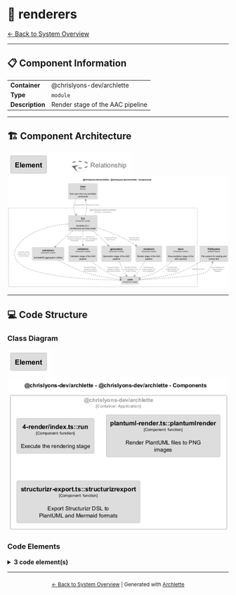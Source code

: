# 🧩 renderers

[← Back to System Overview](./README.md)

---

## 📋 Component Information

<table>
<tbody>
<tr>
<td><strong>Container</strong></td>
<td>@chrislyons-dev/archlette</td>
</tr>
<tr>
<td><strong>Type</strong></td>
<td><code>module</code></td>
</tr>
<tr>
<td><strong>Description</strong></td>
<td>Render stage of the AAC pipeline</td>
</tr>
</tbody>
</table>

---

## 🏗️ Component Architecture

![Component Diagram](./diagrams/structurizr-Components__chrislyons_dev_archlette-key.png)
![Component Diagram](./diagrams/structurizr-Components__chrislyons_dev_archlette.png)

---

## 💻 Code Structure

### Class Diagram

![Class Diagram](./diagrams/structurizr-Classes_renderers-key.png)
![Class Diagram](./diagrams/structurizr-Classes_renderers.png)

### Code Elements

<details>
<summary><strong>3 code element(s)</strong></summary>



#### Functions

##### `run()`

Execute the rendering stage

<table>
<tbody>
<tr>
<td><strong>Type</strong></td>
<td><code>function</code></td>
</tr>
<tr>
<td><strong>Visibility</strong></td>
<td><code>public</code></td>
</tr>
<tr>
<td><strong>Async</strong></td>
<td>Yes</td>
</tr>
<tr>
<td><strong>Returns</strong></td>
<td><code>Promise<void></code></td>
</tr>
<tr>
<td><strong>Location</strong></td>
<td><code>C:/Users/chris/git/archlette/src/4-render/index.ts:36</code></td>
</tr>
</tbody>
</table>

**Parameters:**

- `ctx`: <code>import("C:/Users/chris/git/archlette/src/core/types").PipelineContext</code>

---
##### `plantumlRender()`

Render PlantUML files to PNG images

<table>
<tbody>
<tr>
<td><strong>Type</strong></td>
<td><code>function</code></td>
</tr>
<tr>
<td><strong>Visibility</strong></td>
<td><code>public</code></td>
</tr>
<tr>
<td><strong>Async</strong></td>
<td>Yes</td>
</tr>
<tr>
<td><strong>Returns</strong></td>
<td><code>Promise<void></code></td>
</tr>
<tr>
<td><strong>Location</strong></td>
<td><code>C:/Users/chris/git/archlette/src/renderers/builtin/plantuml-render.ts:28</code></td>
</tr>
</tbody>
</table>

**Parameters:**

- `ctx`: <code>import("C:/Users/chris/git/archlette/src/core/types").PipelineContext</code>

---
##### `structurizrExport()`

Export Structurizr DSL to PlantUML and Mermaid formats

<table>
<tbody>
<tr>
<td><strong>Type</strong></td>
<td><code>function</code></td>
</tr>
<tr>
<td><strong>Visibility</strong></td>
<td><code>public</code></td>
</tr>
<tr>
<td><strong>Async</strong></td>
<td>Yes</td>
</tr>
<tr>
<td><strong>Returns</strong></td>
<td><code>Promise<void></code></td>
</tr>
<tr>
<td><strong>Location</strong></td>
<td><code>C:/Users/chris/git/archlette/src/renderers/builtin/structurizr-export.ts:28</code></td>
</tr>
</tbody>
</table>

**Parameters:**

- `ctx`: <code>import("C:/Users/chris/git/archlette/src/core/types").PipelineContext</code>

---

</details>

---

<div align="center">
<sub><a href="./README.md">← Back to System Overview</a> | Generated with <a href="https://github.com/architectlabs/archlette">Archlette</a></sub>
</div>
